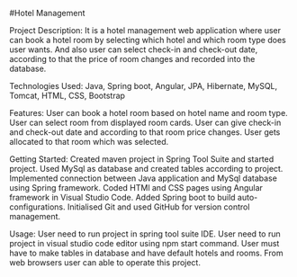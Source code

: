 #Hotel Management

Project Description: It is a hotel management web application where user can book a hotel room by selecting which hotel and which room type does user wants. And also user can select check-in and check-out date, according to that the price of room changes and recorded into the database.

Technologies Used: Java, Spring boot, Angular, JPA, Hibernate, MySQL, Tomcat, HTML, CSS, Bootstrap

Features: User can book a hotel room based on hotel name and room type. User can select room from displayed room cards. User can give check-in and check-out date and according to that room price changes. User gets allocated to that room which was selected.

Getting Started: Created maven project in Spring Tool Suite and started project. Used MySql as database and created tables according to project. Implemented connection between Java application and MySql database using Spring framework. Coded HTMl and CSS pages using Angular framework in Visual Studio Code. Added Spring boot to build auto-configurations. Initialised Git and used GitHub for version control management.

Usage: User need to run project in spring tool suite IDE. User need to run project in visual studio code editor using npm start command. User must have to make tables in database and have default hotels and rooms. From web browsers user can able to operate this project.
